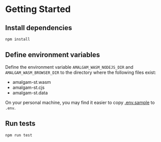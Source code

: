 # Getting Started

## Install dependencies

```bash
npm install
```

## Define environment variables

Define the environment variable `AMALGAM_WASM_NODEJS_DIR` and `AMALGAM_WASM_BROWSER_DIR` to the directory where the following files exist:

- amalgam-st.wasm
- amalgam-st.cjs
- amalgam-st.data

On your personal machine, you may find it easier to copy [.env.sample](./.env.sample) to `.env`.

## Run tests

```bash
npm run test
```
